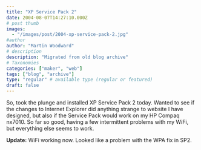```yaml
---
title: "XP Service Pack 2"
date: 2004-08-07T14:27:10.000Z
# post thumb
images:
  - "/images/post/2004-xp-service-pack-2.jpg"
#author
author: "Martin Woodward"
# description
description: "Migrated from old blog archive"
# Taxonomies
categories: ["maker", "web"]
tags: ["blog", "archive"]
type: "regular" # available type (regular or featured)
draft: false
---
```


So, took the plunge and installed XP Service Pack 2 today. Wanted to see if the changes to Internet Explorer did anything strange to website I have designed, but also if the Service Pack would work on my HP Compaq nx7010. So far so good, having a few intermittent problems with my WiFi, but everything else seems to work.

**Update:** WiFi working now. Looked like a problem with the WPA fix in SP2.
